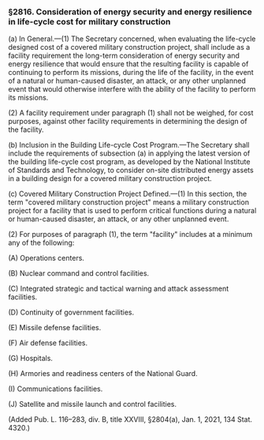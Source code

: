 ### §2816. Consideration of energy security and energy resilience in life-cycle cost for military construction ###

(a) In General.—(1) The Secretary concerned, when evaluating the life-cycle designed cost of a covered military construction project, shall include as a facility requirement the long-term consideration of energy security and energy resilience that would ensure that the resulting facility is capable of continuing to perform its missions, during the life of the facility, in the event of a natural or human-caused disaster, an attack, or any other unplanned event that would otherwise interfere with the ability of the facility to perform its missions.

(2) A facility requirement under paragraph (1) shall not be weighed, for cost purposes, against other facility requirements in determining the design of the facility.

(b) Inclusion in the Building Life-cycle Cost Program.—The Secretary shall include the requirements of subsection (a) in applying the latest version of the building life-cycle cost program, as developed by the National Institute of Standards and Technology, to consider on-site distributed energy assets in a building design for a covered military construction project.

(c) Covered Military Construction Project Defined.—(1) In this section, the term "covered military construction project" means a military construction project for a facility that is used to perform critical functions during a natural or human-caused disaster, an attack, or any other unplanned event.

(2) For purposes of paragraph (1), the term "facility" includes at a minimum any of the following:

(A) Operations centers.

(B) Nuclear command and control facilities.

(C) Integrated strategic and tactical warning and attack assessment facilities.

(D) Continuity of government facilities.

(E) Missile defense facilities.

(F) Air defense facilities.

(G) Hospitals.

(H) Armories and readiness centers of the National Guard.

(I) Communications facilities.

(J) Satellite and missile launch and control facilities.

(Added Pub. L. 116–283, div. B, title XXVIII, §2804(a), Jan. 1, 2021, 134 Stat. 4320.)